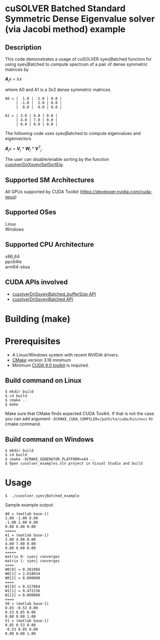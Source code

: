 # cuSOLVER Batched Standard Symmetric Dense Eigenvalue solver (via Jacobi method) example

## Description

This code demonstrates a usage of cuSOLVER syevjBatched function for using syevjBatched to compute spectrum of a pair of dense symmetric matrices  by

_**A**<sub>j</sub>x = &lambda;x_

where A0 and A1 is a 3x3 dense symmetric matrices
```
A0 = |  1.0 | -1.0 | 0.0 |
     | -1.0 |  2.0 | 0.0 |
     |  0.0 |  0.0 | 0.0 |

A1 = | 3.0 | 4.0 | 0.0 |
     | 4.0 | 7.0 | 0.0 |
     | 0.0 | 0.0 | 0.0 |
```
The following code uses syevjBatched to compute eigenvalues and eigenvectors

_**A**<sub>j</sub>x = **V**<sub>j</sub> * **W**<sub>j</sub> * **V**<sup>T</sup><sub>j</sub>_

The user can disable/enable sorting by the function [cusolverDnXsyevjSetSortEig](https://docs.nvidia.com/cuda/cusolver/index.html#cusolverDnXsyevjSetSortEig).
## Supported SM Architectures

All GPUs supported by CUDA Toolkit (https://developer.nvidia.com/cuda-gpus)  

## Supported OSes

Linux  
Windows

## Supported CPU Architecture

x86_64  
ppc64le  
arm64-sbsa

## CUDA APIs involved
- [cusolverDnSsyevjBatched_bufferSize API](https://docs.nvidia.com/cuda/cusolver/index.html#cuSolverDN-lt-t-gt-syevjbatch)
- [cusolverDnSsyevjBatched API](https://docs.nvidia.com/cuda/cusolver/index.html#cuSolverDN-lt-t-gt-syevjbatch)

# Building (make)

# Prerequisites
- A Linux/Windows system with recent NVIDIA drivers.
- [CMake](https://cmake.org/download) version 3.18 minimum
- Minimum [CUDA 9.0 toolkit](https://developer.nvidia.com/cuda-downloads) is required.

## Build command on Linux
```
$ mkdir build
$ cd build
$ cmake ..
$ make
```
Make sure that CMake finds expected CUDA Toolkit. If that is not the case you can add argument `-DCMAKE_CUDA_COMPILER=/path/to/cuda/bin/nvcc` to cmake command.

## Build command on Windows
```
$ mkdir build
$ cd build
$ cmake -DCMAKE_GENERATOR_PLATFORM=x64 ..
$ Open cusolver_examples.sln project in Visual Studio and build
```

# Usage
```
$  ./cusolver_syevjBatched_example
```

Sample example output:

```
A0 = (matlab base-1)
1.00 -1.00 0.00
-1.00 2.00 0.00
0.00 0.00 0.00
=====
A1 = (matlab base-1)
3.00 4.00 0.00
4.00 7.00 0.00
0.00 0.00 0.00
=====
matrix 0: syevj converges
matrix 1: syevj converges
====
W0[0] = 0.381966
W0[1] = 2.618034
W0[2] = 0.000000
====
W1[0] = 0.527864
W1[1] = 9.472136
W1[2] = 0.000000
====
V0 = (matlab base-1)
0.85 -0.53 0.00
0.53 0.85 0.00
0.00 0.00 1.00
V1 = (matlab base-1)
0.85 0.53 0.00
-0.53 0.85 0.00
0.00 0.00 1.00
```
